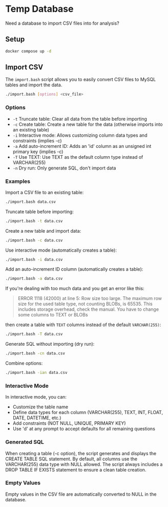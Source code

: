 # Temp Database

Need a database to import CSV files into for analysis?

## Setup

```bash
docker compose up -d
```

## Import CSV

The `import.bash` script allows you to easily convert CSV files to MySQL tables and import the data.

```bash
./import.bash [options] <csv_file>
```

### Options

- `-t` Truncate table: Clear all data from the table before importing
- `-c` Create table: Create a new table for the data (otherwise imports into an existing table)
- `-i` Interactive mode: Allows customizing column data types and constraints (implies -c)
- `-a` Add auto-increment ID: Adds an 'id' column as an unsigned int primary key (implies -c)
- `-T` Use TEXT: Use TEXT as the default column type instead of VARCHAR(255)
- `-n` Dry run: Only generate SQL, don't import data

### Examples

Import a CSV file to an existing table:

```bash
./import.bash data.csv
```

Truncate table before importing:

```bash
./import.bash -t data.csv
```

Create a new table and import data:

```bash
./import.bash -c data.csv
```

Use interactive mode (automatically creates a table):

```bash
./import.bash -i data.csv
```

Add an auto-increment ID column (automatically creates a table):

```bash
./import.bash -a data.csv
```

If you're dealing with too much data and you get an error like this:

> ERROR 1118 (42000) at line 5: Row size too large. The maximum row size for the used table type, not counting BLOBs, is 65535. This includes storage overhead, check the manual. You have to change some columns to TEXT or BLOBs

then create a table with `TEXT` columns instead of the default `VARCHAR(255)`:

```bash
./import.bash -T data.csv
```

Generate SQL without importing (dry run):

```bash
./import.bash -cn data.csv
```

Combine options:

```bash
./import.bash -ian data.csv
```

### Interactive Mode

In interactive mode, you can:

- Customize the table name
- Define data types for each column (VARCHAR(255), TEXT, INT, FLOAT, DATE, DATETIME, etc.)
- Add constraints (NOT NULL, UNIQUE, PRIMARY KEY)
- Use 'd' at any prompt to accept defaults for all remaining questions

### Generated SQL

When creating a table (-c option), the script generates and displays the CREATE TABLE SQL statement. By default, all columns use the VARCHAR(255) data type with NULL allowed. The script always includes a DROP TABLE IF EXISTS statement to ensure a clean table creation.

### Empty Values

Empty values in the CSV file are automatically converted to NULL in the database.
